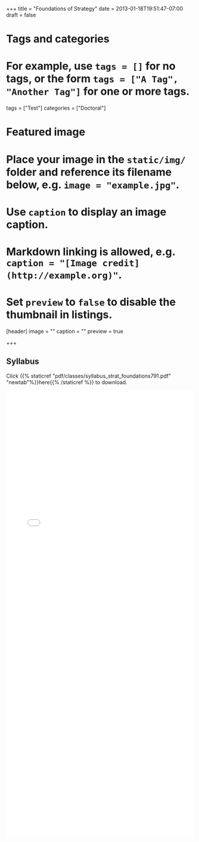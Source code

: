 +++
title = "Foundations of Strategy"
date = 2013-01-18T19:51:47-07:00
draft = false

# Tags and categories
# For example, use `tags = []` for no tags, or the form `tags = ["A Tag", "Another Tag"]` for one or more tags.
tags = ["Test"]
categories = ["Doctoral"]



# Featured image
# Place your image in the `static/img/` folder and reference its filename below, e.g. `image = "example.jpg"`.
# Use `caption` to display an image caption.
#   Markdown linking is allowed, e.g. `caption = "[Image credit](http://example.org)"`.
# Set `preview` to `false` to disable the thumbnail in listings.
[header]
image = ""
caption = ""
preview = true

+++

## Syllabus

Click {{% staticref "pdf/classes/syllabus_strat_foundations791.pdf" "newtab"%}}here{{% /staticref %}} to download.

<embed src="/pdf/classes/syllabus_strat_foundations791.pdf" type="application/pdf" width="100%" height="1200px">
